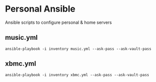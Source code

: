 # Personal Ansible

Ansible scripts to configure personal & home servers

## music.yml

`ansible-playbook -i inventory music.yml --ask-pass --ask-vault-pass`

## xbmc.yml

`ansible-playbook -i inventory xbmc.yml --ask-pass --ask-vault-pass`

